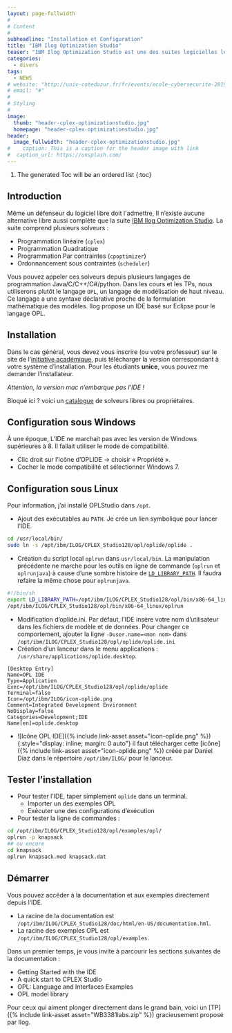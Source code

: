 ```yaml
---
layout: page-fullwidth
#
# Content
#
subheadline: "Installation et Configuration"
title: "IBM Ilog Optimization Studio"
teaser: "IBM Ilog Optimization Studio est une des suites logicielles les plus complètes pour la programmation linéaire, quadratique, et par contraintes. Elle est fréquemment utilisée dans l'industrie." 
categories:
  - divers
tags:
  - NEWS
# website: "http://univ-cotedazur.fr/fr/events/ecole-cybersecurite-2019"
# email: "#"
#
# Styling
#
image:
  thumb: "header-cplex-optimizationstudio.jpg"
  homepage: "header-cplex-optimizationstudio.jpg"
header:
  image_fullwidth: "header-cplex-optimizationstudio.jpg"
#    caption: This is a caption for the header image with link
#  caption_url: https://unsplash.com/
---
```


1. The generated Toc will be an ordered list
{:toc}

## Introduction

Même un défenseur du logiciel libre doit l'admettre, Il n&rsquo;existe aucune alternative libre aussi complète que la suite [IBM Ilog Optimization Studio](http://www-03.ibm.com/software/products/us/en/ibmilogcpleoptistud/). La suite comprend plusieurs solveurs :

- Programmation linéaire (`cplex`)
- Programmation Quadratique 
- Programmation Par contraintes (`cpoptimizer`)
- Ordonnancement sous contraintes (`scheduler`)

Vous pouvez appeler ces solveurs depuis plusieurs langages de programmation Java/C/C++/C#/python. Dans les cours et les TPs, nous utiliserons plutôt le langage `OPL`, un langage de modélisation de haut niveau. Ce langage a une syntaxe déclarative proche de la formulation mathématique des modèles. Ilog propose un IDE basé sur Eclipse pour le langage OPL.

## Installation

Dans le cas général, vous devez vous inscrire (ou votre professeur) sur le site de l&rsquo;[initiative académique](http://www.ibm.com/academicinitiative/), puis télécharger la version correspondant à votre système d&rsquo;installation. Pour les étudiants **unice**, vous pouvez me demander l&rsquo;installateur.

*Attention, la version mac n&rsquo;embarque pas l&rsquo;IDE !*

Bloqué ici ? voici un [catalogue](http://openjvm.jvmhost.net/CPSolvers/) de solveurs libres ou propriétaires.



## Configuration sous Windows

À une époque, L&rsquo;IDE ne marchait pas avec les version de Windows supérieures à 8. Il fallait utiliser le mode de compatibilité.

- Clic droit sur l&rsquo;icône d&rsquo;OPLIDE -> choisir &laquo;&nbsp;Propriété&nbsp;&raquo;.
- Cocher le mode compatibilité et sélectionner Windows 7.



## Configuration sous Linux

Pour information, j&rsquo;ai installé OPLStudio dans `/opt`.

- Ajout des exécutables au `PATH`.
Je crée un lien symbolique pour lancer l&rsquo;IDE.
```sh
cd /usr/local/bin/
sudo ln -s /opt/ibm/ILOG/CPLEX_Studio128/opl/oplide/oplide .
```
- Création du script local `oplrun` dans `usr/local/bin`.
La manipulation précédente ne marche pour les outils en ligne de commande (`oplrun` et `oplrunjava`) à cause d&rsquo;une sombre histoire de [`LD_LIBRARY_PATH`](http://users.skynet.be/Yves.Delhaye/unix/Cours/Notes/node93.html). Il faudra refaire la même chose pour `oplrunjava`.
```sh
#!/bin/sh 
export LD_LIBRARY_PATH=/opt/ibm/ILOG/CPLEX_Studio128/opl/bin/x86-64_linux:$LIBRARY_PATH_LD
/opt/ibm/ILOG/CPLEX_Studio128/opl/bin/x86-64_linux/oplrun
```
- Modification d&rsquo;oplide.ini.
Par défaut, l&rsquo;IDE insère votre nom d&rsquo;utilisateur dans les fichiers de modèle et de données. Pour changer ce comportement, ajouter la ligne `-Duser.name=<mon nom>` dans `/opt/ibm/ILOG/CPLEX_Studio128/opl/oplide/oplide.ini`
- Création d&rsquo;un lanceur dans le menu applications : `/usr/share/applications/oplide.desktop`.
```
[Desktop Entry]
Name=OPL IDE
Type=Application
Exec=/opt/ibm/ILOG/CPLEX_Studio128/opl/oplide/oplide
Terminal=false
Icon=/opt/ibm/ILOG/icon-oplide.png
Comment=Integrated Development Environment
NoDisplay=false
Categories=Development;IDE
Name[en]=oplide.desktop
```
- ![Icône OPL IDE]({% include link-asset asset="icon-oplide.png" %}){:style="display: inline; margin: 0 auto"} il faut télécharger cette [icône]({% include link-asset asset="icon-oplide.png" %}) créée par Daniel Diaz dans le répertoire `/opt/ibm/ILOG/` pour le lanceur.

## Tester l&rsquo;installation

-   Pour tester l&rsquo;IDE, taper simplement `oplide` dans un terminal.
    -   Importer un des exemples OPL
    -   Exécuter une des configurations d&rsquo;exécution
-   Pour tester la ligne de commandes :
```sh
cd /opt/ibm/ILOG/CPLEX_Studio128/opl/examples/opl/
oplrun -p knapsack
## ou encore
cd knapsack
oplrun knapsack.mod knapsack.dat
```


## Démarrer

Vous pouvez accéder à la documentation et aux exemples directement depuis l&rsquo;IDE. 
- La racine de la documentation est `/opt/ibm/ILOG/CPLEX_Studio128/doc/html/en-US/documentation.hml`.
- La racine des exemples OPL est `/opt/ibm/ILOG/CPLEX_Studio128/opl/examples`.

Dans un premier temps, je vous invite à parcourir les sections suivantes de la documentation :

-   Getting Started with the IDE
-   A quick start to CPLEX Studio
-   OPL: Language and Interfaces Examples
-   OPL model library


Pour ceux qui aiment plonger directement dans le grand bain, voici un [TP]({% include link-asset asset="WB3381labs.zip" %}) gracieusement proposé par Ilog.
